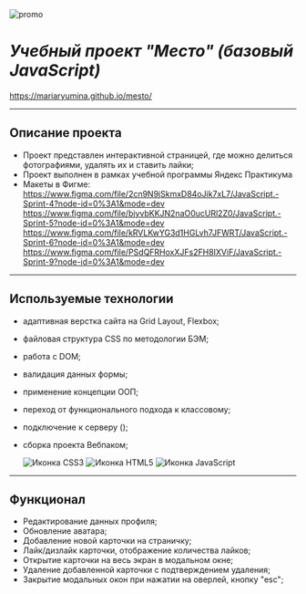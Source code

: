 <div>
  <img src="https://pictures.s3.yandex.net/resources/__2020-02-25__12.19.27_1586081326.png" alt="promo">
</div>

# *Учебный проект "Место" (базовый  JavaScript)*
https://mariaryumina.github.io/mesto/
___

## Описание проекта
* Проект представлен интерактивной страницей, где можно делиться фотографиями, удалять их и ставить лайки;
* Проект выполнен в рамках учебной программы Яндекс Практикума 
* Макеты в Фигме: 
  https://www.figma.com/file/2cn9N9jSkmxD84oJik7xL7/JavaScript.-Sprint-4?node-id=0%3A1&mode=dev
  https://www.figma.com/file/bjyvbKKJN2naO0ucURl2Z0/JavaScript.-Sprint-5?node-id=0%3A1&mode=dev
  https://www.figma.com/file/kRVLKwYG3d1HGLvh7JFWRT/JavaScript.-Sprint-6?node-id=0%3A1&mode=dev
  https://www.figma.com/file/PSdQFRHoxXJFs2FH8IXViF/JavaScript.-Sprint-9?node-id=0%3A1&mode=dev
  

---

## Используемые технологии
* адаптивная верстка сайта на Grid Layout, Flexbox;
* файловая структура CSS по методологии БЭМ;
* работа с DOM;
* валидация данных формы;
* применение концепции ООП;
* переход от функционального подхода к классовому;
* подключение к серверу ();
* сборка проекта Вебпаком;


  <img src="https://img.shields.io/badge/CSS3-1572B6?style=for-the-badge&logo=css3&logoColor=white" alt="Иконка CSS3">
  <img src="https://img.shields.io/badge/HTML5-E34F26?style=for-the-badge&logo=html5&logoColor=white" alt="Иконка HTML5">
  <img src="https://img.shields.io/badge/JavaScript-323330?style=for-the-badge&logo=javascript&logoColor=F7DF1E" alt="Иконка JavaScript">

___

## Функционал
* Редактирование данных профиля;
* Обновление аватара;
* Добавление новой карточки на страничку;
* Лайк/дизлайк карточки, отображение количества лайков;
* Открытие карточки на весь экран в модальном окне;
* Удаление добавленной карточки с подтверждением удаления;
* Закрытие модальных окон при нажатии на оверлей, кнопку "esc";

